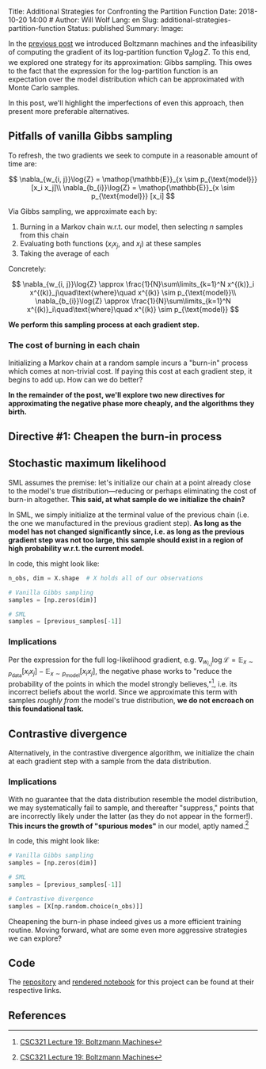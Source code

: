Title: Additional Strategies for Confronting the Partition Function
Date: 2018-10-20 14:00 #
Author: Will Wolf
Lang: en
Slug: additional-strategies-partition-function
Status: published
Summary:
Image:

In the [previous post](https://cavaunpeu.github.io/2018/10/20/thorough-introduction-to-boltzmann-machines/) we introduced Boltzmann machines and the infeasibility of computing the gradient of its log-partition function $\nabla_{\theta}\log{Z}$. To this end, we explored one strategy for its approximation: Gibbs sampling. This owes to the fact that the expression for the log-partition function is an expectation over the model distribution which can be approximated with Monte Carlo samples.

In this post, we'll highlight the imperfections of even this approach, then present more preferable alternatives.

## Pitfalls of vanilla Gibbs sampling

To refresh, the two gradients we seek to compute in a reasonable amount of time are:

$$
\nabla_{w_{i, j}}\log{Z} = \mathop{\mathbb{E}}_{x \sim p_{\text{model}}} [x_i  x_j]\\
\nabla_{b_{i}}\log{Z} = \mathop{\mathbb{E}}_{x \sim p_{\text{model}}} [x_i]
$$

Via Gibbs sampling, we approximate each by:

1. Burning in a Markov chain w.r.t. our model, then selecting $n$ samples from this chain
2. Evaluating both functions ($x_i  x_j$, and $x_i$) at these samples
3. Taking the average of each

Concretely:

$$
\nabla_{w_{i, j}}\log{Z} \approx \frac{1}{N}\sum\limits_{k=1}^N x^{(k)}_i  x^{(k)}_j\quad\text{where}\quad x^{(k)} \sim p_{\text{model}}\\
\nabla_{b_{i}}\log{Z} \approx \frac{1}{N}\sum\limits_{k=1}^N x^{(k)}_i\quad\text{where}\quad x^{(k)} \sim p_{\text{model}}
$$

**We perform this sampling process at each gradient step.**

### The cost of burning in each chain

Initializing a Markov chain at a random sample incurs a "burn-in" process which comes at non-trivial cost. If paying this cost at each gradient step, it begins to add up. How can we do better?

**In the remainder of the post, we'll explore two new directives for approximating the negative phase more cheaply, and the algorithms they birth.**

## Directive \#1: Cheapen the burn-in process

## Stochastic maximum likelihood

SML assumes the premise: let's initialize our chain at a point already close to the model's true distribution—reducing or perhaps eliminating the cost of burn-in altogether.  **This said, at what sample do we initialize the chain?**

In SML, we simply initialize at the terminal value of the previous chain (i.e. the one we manufactured in the previous gradient step). **As long as the model has not changed significantly since, i.e. as long as the previous gradient step was not too large, this sample should exist in a region of high probability w.r.t. the current model.**

In code, this might look like:

```python
n_obs, dim = X.shape  # X holds all of our observations

# Vanilla Gibbs sampling
samples = [np.zeros(dim)]

# SML
samples = [previous_samples[-1]]
```

### Implications
Per the expression for the full log-likelihood gradient, e.g. $\nabla_{w_{i, j}}\log{\mathcal{L}} = \mathop{\mathbb{E}}_{x \sim p_{\text{data}}} [x_i  x_j] - \mathop{\mathbb{E}}_{x \sim p_{\text{model}}} [x_i  x_j]$, the negative phase works to "reduce the probability of the points in which the model strongly believes,"[^1], i.e. its incorrect beliefs about the world. Since we approximate this term with samples *roughly from* the model's true distribution, **we do not encroach on this foundational task.**

## Contrastive divergence

Alternatively, in the contrastive divergence algorithm, we initialize the chain at each gradient step with a sample from the data distribution.

### Implications

With no guarantee that the data distribution resemble the model distribution, we may systematically fail to sample, and thereafter "suppress," points that are incorrectly likely under the latter (as they do not appear in the former!). **This incurs the growth of "spurious modes"** in our model, aptly named.[^1]

In code, this might look like:

```python
# Vanilla Gibbs sampling
samples = [np.zeros(dim)]

# SML
samples = [previous_samples[-1]]

# Contrastive divergence
samples = [X[np.random.choice(n_obs)]]
```

Cheapening the burn-in phase indeed gives us a more efficient training routine. Moving forward, what are some even more aggressive strategies we can explore?

## Code
The [repository](https://github.com/cavaunpeu/boltzmann-machines) and [rendered notebook](https://nbviewer.jupyter.org/github/cavaunpeu/boltzmann-machines/blob/master/boltzmann-machines-part-1.ipynb) for this project can be found at their respective links.

## References
[^1]: [CSC321 Lecture 19: Boltzmann Machines](http://www.cs.toronto.edu/~rgrosse/courses/csc321_2017/slides/lec19.pdf)
[^2]: [Derivation: Maximum Likelihood for Boltzmann Machines](https://theclevermachine.wordpress.com/2014/09/23/derivation-maximum-likelihood-for-boltzmann-machines/)
[^3]: [Boltzmann Machines](https://www.cs.toronto.edu/~hinton/csc321/readings/boltz321.pdf)
